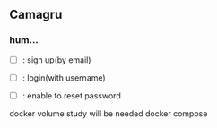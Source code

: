 ## Camagru


### hum...
- [ ] : sign up(by email)
- [ ] : login(with username)
- [ ] : enable to reset password


docker volume study will be needed
docker compose